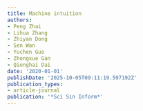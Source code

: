 ```yaml
---
title: Machine intuition
authors:
- Peng Zhai
- Lihua Zhang
- Zhiyan Dong
- Sen Wan
- Yuchen Guo
- Zhongxue Gan
- Qionghai Dai
date: '2020-01-01'
publishDate: '2025-10-05T09:11:19.597192Z'
publication_types:
- article-journal
publication: '*Sci Sin Inform*'
---
```

